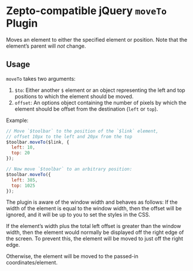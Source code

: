 # Zepto-compatible jQuery `moveTo` Plugin
Moves an element to either the specified element or position. Note that the element’s parent will *not* change.

## Usage
`moveTo` takes two arguments:
  1. `$to`: Either another `$` element or an object representing the left and top positions to which the element should be moved.
  2. `offset`: An options object containing the number of pixels by which the element should be offset from the destination (`left` or `top`).

Example:

```javascript
// Move `$toolbar` to the position of the `$link` element,
// offset 10px to the left and 20px from the top
$toolbar.moveTo($link, {
  left: 10,
  top: 20
});

// Now move `$toolbar` to an arbitrary position:
$toolbar.moveTo({
  left: 385,
  top: 1025
});
```

The plugin is aware of the window width and behaves as follows:
If the width of the element is equal to the window width, then the offset will be ignored, and it will be up to you to set the styles in the CSS.

If the element’s width plus the total left offset is greater than the window width, then the element would normally be displayed off the right edge of the screen. To prevent this, the element will be moved to just off the right edge.

Otherwise, the element will be moved to the passed-in coordinates/element.